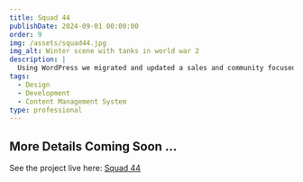 ```yaml
---
title: Squad 44
publishDate: 2024-09-01 00:00:00
order: 9
img: /assets/squad44.jpg
img_alt: Winter scene with tanks in world war 2
description: |
  Using WordPress we migrated and updated a sales and community focused website for promoting the game Squad 44
tags:
  - Design
  - Development
  - Content Management System
type: professional
---
```


## More Details Coming Soon ...

See the project live here: <a href="https://www.joinsquad44.com/" target="_blank">Squad 44</a>